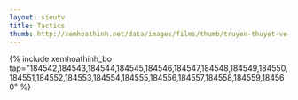 ```yaml
---
layout: sieutv
title: Tactics
thumb: http://xemhoathinh.net/data/images/films/thumb/truyen-thuyet-ve-thien-cau-tactics-2013.jpg
---
```

{% include xemhoathinh_bo tap="184542,184543,184544,184545,184546,184547,184548,184549,184550,184551,184552,184553,184554,184555,184556,184557,184558,184559,184560" %} 
